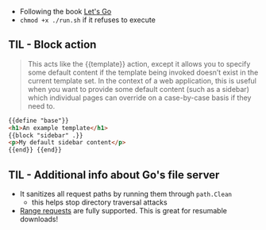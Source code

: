 - Following the book [Let's Go](https://lets-go.alexedwards.net/)
- `chmod +x ./run.sh` if it refuses to execute

## TIL - Block action

> This acts like the {{template}} action, except it allows you to specify some default content if the template being invoked doesn’t exist in the current template set.
> In the context of a web application, this is useful when you want to provide some default content (such as a sidebar) which individual pages can override on a case-by-case basis if they need to.

```html
{{define "base"}}
<h1>An example template</h1>
{{block "sidebar" .}}
<p>My default sidebar content</p>
{{end}} {{end}}
```

## TIL - Additional info about Go's file server

- It sanitizes all request paths by running them through `path.Clean`
  - this helps stop directory traversal attacks
- [Range requests](https://benramsey.com/blog/2008/05/206-partial-content-and-range-requests)
  are fully supported. This is great for resumable downloads!
